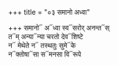 +++
title = "०३ समानो अध्वा"

+++
समानो᳓ अ᳓ध्वा स्व᳓सरोर् अनन्त᳓स्  
त᳓म् अन्या᳓न्या चरतो देव᳓शिष्टे  
न᳓ मेथेते न᳓ तस्थतुः सुमे᳓के  
न᳓क्तोषा᳓सा स᳓मनसा वि᳓रूपे